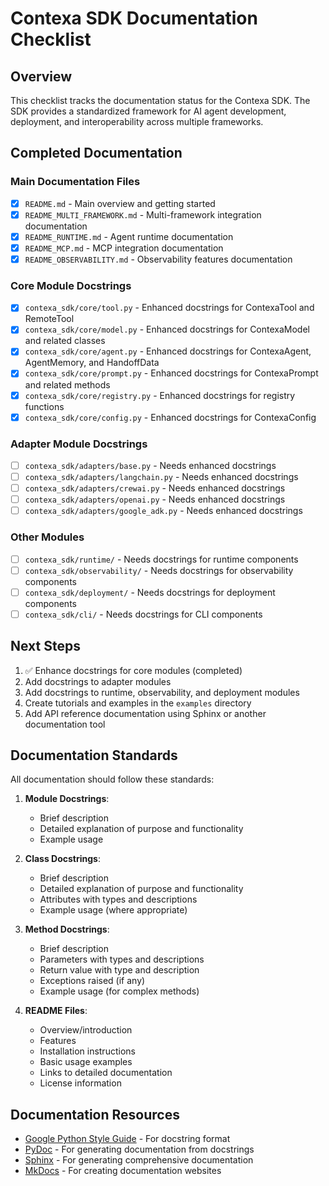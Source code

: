 # Contexa SDK Documentation Checklist

## Overview

This checklist tracks the documentation status for the Contexa SDK. The SDK provides a standardized framework for AI agent development, deployment, and interoperability across multiple frameworks.

## Completed Documentation

### Main Documentation Files

- [x] `README.md` - Main overview and getting started
- [x] `README_MULTI_FRAMEWORK.md` - Multi-framework integration documentation
- [x] `README_RUNTIME.md` - Agent runtime documentation
- [x] `README_MCP.md` - MCP integration documentation
- [x] `README_OBSERVABILITY.md` - Observability features documentation

### Core Module Docstrings

- [x] `contexa_sdk/core/tool.py` - Enhanced docstrings for ContexaTool and RemoteTool
- [x] `contexa_sdk/core/model.py` - Enhanced docstrings for ContexaModel and related classes
- [x] `contexa_sdk/core/agent.py` - Enhanced docstrings for ContexaAgent, AgentMemory, and HandoffData
- [x] `contexa_sdk/core/prompt.py` - Enhanced docstrings for ContexaPrompt and related methods
- [x] `contexa_sdk/core/registry.py` - Enhanced docstrings for registry functions
- [x] `contexa_sdk/core/config.py` - Enhanced docstrings for ContexaConfig

### Adapter Module Docstrings

- [ ] `contexa_sdk/adapters/base.py` - Needs enhanced docstrings
- [ ] `contexa_sdk/adapters/langchain.py` - Needs enhanced docstrings
- [ ] `contexa_sdk/adapters/crewai.py` - Needs enhanced docstrings
- [ ] `contexa_sdk/adapters/openai.py` - Needs enhanced docstrings
- [ ] `contexa_sdk/adapters/google_adk.py` - Needs enhanced docstrings

### Other Modules

- [ ] `contexa_sdk/runtime/` - Needs docstrings for runtime components
- [ ] `contexa_sdk/observability/` - Needs docstrings for observability components
- [ ] `contexa_sdk/deployment/` - Needs docstrings for deployment components
- [ ] `contexa_sdk/cli/` - Needs docstrings for CLI components

## Next Steps

1. ✅ Enhance docstrings for core modules (completed)
2. Add docstrings to adapter modules
3. Add docstrings to runtime, observability, and deployment modules
4. Create tutorials and examples in the `examples` directory
5. Add API reference documentation using Sphinx or another documentation tool

## Documentation Standards

All documentation should follow these standards:

1. **Module Docstrings**:
   - Brief description
   - Detailed explanation of purpose and functionality
   - Example usage

2. **Class Docstrings**:
   - Brief description
   - Detailed explanation of purpose and functionality
   - Attributes with types and descriptions
   - Example usage (where appropriate)

3. **Method Docstrings**:
   - Brief description
   - Parameters with types and descriptions
   - Return value with type and description
   - Exceptions raised (if any)
   - Example usage (for complex methods)

4. **README Files**:
   - Overview/introduction
   - Features
   - Installation instructions
   - Basic usage examples
   - Links to detailed documentation
   - License information

## Documentation Resources

- [Google Python Style Guide](https://google.github.io/styleguide/pyguide.html) - For docstring format
- [PyDoc](https://docs.python.org/3/library/pydoc.html) - For generating documentation from docstrings
- [Sphinx](https://www.sphinx-doc.org/) - For generating comprehensive documentation
- [MkDocs](https://www.mkdocs.org/) - For creating documentation websites 